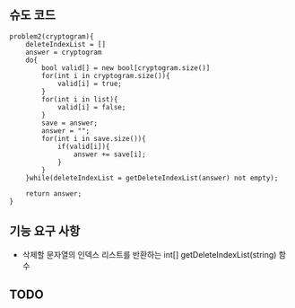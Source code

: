 ## 슈도 코드

```
problem2(cryptogram){
    deleteIndexList = []
    answer = cryptogram        
    do{
        bool valid[] = new bool[cryptogram.size()]
        for(int i in cryptogram.size()){
            valid[i] = true;
        }
        for(int i in list){
            valid[i] = false;
        }
        save = answer;
        answer = "";
        for(int i in save.size()){
            if(valid[i]){
                answer += save[i];
            }
        }
    }while(deleteIndexList = getDeleteIndexList(answer) not empty);
    
    return answer;
}
```

## 기능 요구 사항
- 삭제할 문자열의 인덱스 리스트를 반환하는 int[] getDeleteIndexList(string) 함수

TODO
- 